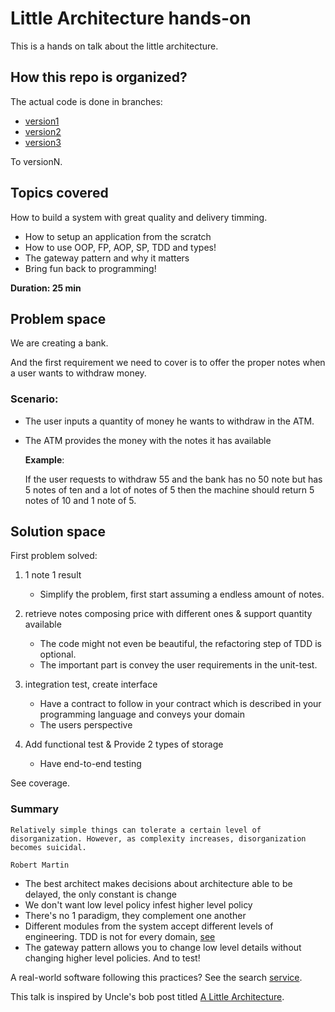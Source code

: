 # Little Architecture hands-on

This is a hands on talk about the little architecture.



## How this repo is organized?

The actual code is done in branches:

- [version1](https://github.com/jeanCarloMachado/little-architecture/tree/version1)
- [version2](https://github.com/jeanCarloMachado/little-architecture/tree/version2) 
- [version3](https://github.com/jeanCarloMachado/little-architecture/tree/version3) 

To versionN.



## Topics covered

How to build a system with great quality and delivery timming.

- How to setup an application from the scratch
- How to use  OOP, FP, AOP, SP, TDD and types!
- The gateway pattern and why it matters
- Bring fun back to programming!

**Duration: 25 min**

## Problem space

We are creating a bank.

And the first requirement we need to cover is to offer the proper notes
when a user wants to withdraw money.

### Scenario:

- The user inputs a quantity of money he wants to withdraw in the ATM.
- The ATM provides the money with the notes it has available

    **Example**:

    If the user requests to withdraw 55 and the bank has no 50 note but has 5 notes of ten
    and a lot of notes of 5 then the machine should return 5 notes of 10 and 1 note of 5.

## Solution space

First problem solved:

1. 1 note 1 result

	- Simplify the problem, first start assuming a endless amount of notes.

2. retrieve notes composing price with different ones & support quantity available

	- The code might not even be beautiful, the refactoring step of TDD is optional.
	- The important part is convey the user requirements in the unit-test.

3. integration test, create interface
	- Have a contract to follow in your contract which is described in your programming language and conveys your domain
	- The users perspective

4. Add functional test & Provide 2 types of storage
	- Have end-to-end testing
	
See coverage.

### Summary

	Relatively simple things can tolerate a certain level of
	disorganization. However, as complexity increases, disorganization
	becomes suicidal.

	Robert Martin
	

- The best architect makes decisions about architecture able to be delayed, the only constant is change
- We don't want low level policy infest higher level policy
- There's no 1 paradigm, they complement one another
- Different modules from the system accept different levels of engineering. TDD is not for every domain, [see](https://en.wikipedia.org/wiki/Cynefin_framework)
- The gateway pattern allows you to change low level details without changing higher level policies. And to test!

A real-world software following this practices? See the search [service](https://github.com/getyourguide/search).

This talk is inspired by Uncle's bob post titled [A Little Architecture](https://blog.cleancoder.com/uncle-bob/2016/01/04/ALittleArchitecture.html).
